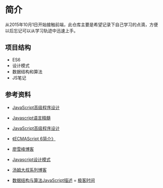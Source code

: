 # 简介

从2015年10月1日开始接触前端，此仓库主要是希望记录下自己学习的点滴，方便以后忘记可以从学习轨迹中迅速上手。

## 项目结构

- ES6
- 设计模式
- 数据结构和算法
- JS笔记

## 参考资料

- [JavaScript高级程序设计](https://book.douban.com/subject/4886879/)
- [Javascript语言精髓](https://book.douban.com/subject/3590768/)
- [JavaScript高级程序设计](https://book.douban.com/subject/4886879/)

- [《ECMAScript 6简介》](http://es6.ruanyifeng.com)
- [廖雪峰博客](https://www.liaoxuefeng.com/wiki/1022910821149312/1023021250770016)

- [Javascript设计模式](https://book.douban.com/subject/3329540/)
- [汤姆大叔系列博客](http://www.cnblogs.com/TomXu/archive/2011/12/15/2288411.html)

- [数据结构与算法JavaScript描述](https://book.douban.com/subject/25945449/)
= [极客时间](https://time.geekbang.org/course/intro/100019701)
